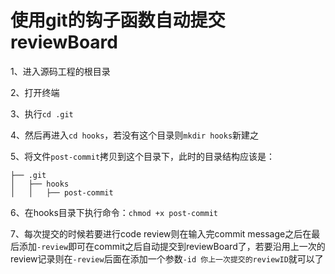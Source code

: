 # 使用git的钩子函数自动提交reviewBoard



1、进入源码工程的根目录

2、打开终端

3、执行`cd .git`

4、然后再进入`cd hooks`，若没有这个目录则`mkdir hooks`新建之

5、将文件`post-commit`拷贝到这个目录下，此时的目录结构应该是：

```shell
├── .git
│   ├── hooks
│   │   ├── post-commit
```

6、在hooks目录下执行命令：`chmod +x post-commit`

7、每次提交的时候若要进行code review则在输入完commit message之后在最后添加`-review`即可在commit之后自动提交到reviewBoard了，若要沿用上一次的review记录则在`-review`后面在添加一个参数`-id 你上一次提交的reviewID`就可以了




